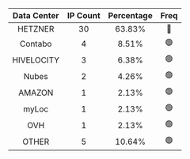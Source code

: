 | Data Center | IP Count | Percentage | Freq |
|:------------:|:--------:|:-----------:|:-----:|
| HETZNER | 30 | 63.83% | 🔴 |
| Contabo | 4 | 8.51% | 🟢 |
| HIVELOCITY | 3 | 6.38% | 🟢 |
| Nubes | 2 | 4.26% | 🟢 |
| AMAZON | 1 | 2.13% | 🟢 |
| myLoc | 1 | 2.13% | 🟢 |
| OVH | 1 | 2.13% | 🟢 |
| OTHER | 5 | 10.64% | 🟢 |
